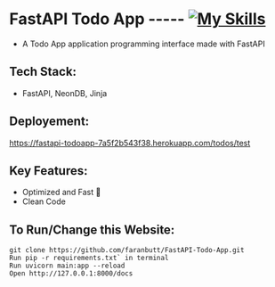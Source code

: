 # FastAPI Todo App ----- [![My Skills](https://skillicons.dev/icons?i=fastapi,postgres)](https://skillicons.dev)

* A Todo App application programming interface made with FastAPI

## Tech Stack:
* FastAPI, NeonDB, Jinja

## Deployement:
https://fastapi-todoapp-7a5f2b543f38.herokuapp.com/todos/test

## Key Features:
* Optimized and Fast 🚀
* Clean Code

## To Run/Change this Website:
```
git clone https://github.com/faranbutt/FastAPI-Todo-App.git
Run pip -r requirements.txt` in terminal
Run uvicorn main:app --reload
Open http://127.0.0.1:8000/docs
```




